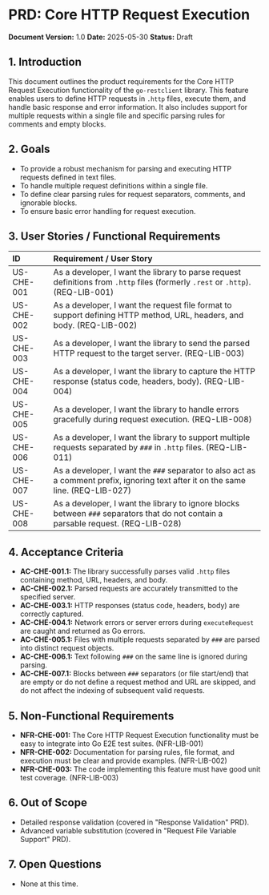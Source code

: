 # PRD: Core HTTP Request Execution

**Document Version:** 1.0
**Date:** 2025-05-30
**Status:** Draft

## 1. Introduction

This document outlines the product requirements for the Core HTTP Request Execution functionality of the `go-restclient` library. This feature enables users to define HTTP requests in `.http` files, execute them, and handle basic response and error information. It also includes support for multiple requests within a single file and specific parsing rules for comments and empty blocks.

## 2. Goals

- To provide a robust mechanism for parsing and executing HTTP requests defined in text files.
- To handle multiple request definitions within a single file.
- To define clear parsing rules for request separators, comments, and ignorable blocks.
- To ensure basic error handling for request execution.

## 3. User Stories / Functional Requirements

| ID          | Requirement / User Story                                                                                                |
| :---------- | :---------------------------------------------------------------------------------------------------------------------- |
| US-CHE-001  | As a developer, I want the library to parse request definitions from `.http` files (formerly `.rest` or `.http`). (REQ-LIB-001) |
| US-CHE-002  | As a developer, I want the request file format to support defining HTTP method, URL, headers, and body. (REQ-LIB-002)      |
| US-CHE-003  | As a developer, I want the library to send the parsed HTTP request to the target server. (REQ-LIB-003)                   |
| US-CHE-004  | As a developer, I want the library to capture the HTTP response (status code, headers, body). (REQ-LIB-004)                |
| US-CHE-005  | As a developer, I want the library to handle errors gracefully during request execution. (REQ-LIB-008)                      |
| US-CHE-006  | As a developer, I want the library to support multiple requests separated by `###` in `.http` files. (REQ-LIB-011)         |
| US-CHE-007  | As a developer, I want the `###` separator to also act as a comment prefix, ignoring text after it on the same line. (REQ-LIB-027) |
| US-CHE-008  | As a developer, I want the library to ignore blocks between `###` separators that do not contain a parsable request. (REQ-LIB-028) |

## 4. Acceptance Criteria

- **AC-CHE-001.1:** The library successfully parses valid `.http` files containing method, URL, headers, and body.
- **AC-CHE-002.1:** Parsed requests are accurately transmitted to the specified server.
- **AC-CHE-003.1:** HTTP responses (status code, headers, body) are correctly captured.
- **AC-CHE-004.1:** Network errors or server errors during `executeRequest` are caught and returned as Go errors.
- **AC-CHE-005.1:** Files with multiple requests separated by `###` are parsed into distinct request objects.
- **AC-CHE-006.1:** Text following `###` on the same line is ignored during parsing.
- **AC-CHE-007.1:** Blocks between `###` separators (or file start/end) that are empty or do not define a request method and URL are skipped, and do not affect the indexing of subsequent valid requests.

## 5. Non-Functional Requirements

- **NFR-CHE-001:** The Core HTTP Request Execution functionality must be easy to integrate into Go E2E test suites. (NFR-LIB-001)
- **NFR-CHE-002:** Documentation for parsing rules, file format, and execution must be clear and provide examples. (NFR-LIB-002)
- **NFR-CHE-003:** The code implementing this feature must have good unit test coverage. (NFR-LIB-003)

## 6. Out of Scope

- Detailed response validation (covered in "Response Validation" PRD).
- Advanced variable substitution (covered in "Request File Variable Support" PRD).

## 7. Open Questions

- None at this time. 
